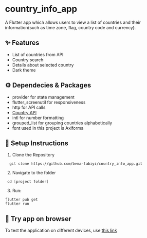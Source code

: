 # country_info_app

A Flutter app which allows users to view a list of countries and their information(such as time zone, flag, country code and currency).

## ✨ Features
- List of countries from API
- Country search
- Details about selected country
- Dark theme


## ⚙️ Dependecies & Packages
- provider for state management
- flutter_screenutil for responsiveness
- http for API calls
- [Country API](https://restcountries.com/v3.1/all)
- intl for number formatting
- grouped_list for grouping countries alphabetically
- font used in this project is Axiforma

## 🚀 Setup Instructions
1. Clone the Repository
 ```
   git clone https://github.com/bema-fabiyi/country_info_app.git
```
2. Navigate to the folder
 ```
  cd [project folder]
 ```
3. Run:
```
flutter pub get
flutter run
```
## 📱 Try app on browser
To test the application on different devices, use [this link]()
